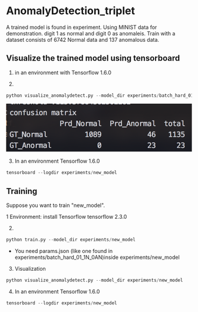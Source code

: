 # AnomalyDetection_triplet


A trained model is found in experiment.
Using MINIST data for demonstration.
digit 1 as normal and digit 0 as anomaleis.
Train with a dataset consists of 6742 Normal data and 137 anomalous data.



## Visualize the trained model using tensorboard

1. in an environment with Tensorflow 1.6.0 

2.
```python
python visualize_anomalydetect.py --model_dir experiments/batch_hard_01_1N_0AN

```

![Alt text](images/confusionMatrix.png?raw=true)

3. In an environment Tensorflow 1.6.0 
```python
tensorboard --logdir experiments/new_model
```


## Training

Suppose you want to train "new_model".

1 Environment: install Tensorflow tensorflow 2.3.0  

2. 
```python
python train.py --model_dir experiments/new_model
```
* You need params.json (like one found in experiments/batch_hard_01_1N_0AN)inside experiments/new_model


3. Visualization
```python
python visualize_anomalydetect.py --model_dir experiments/new_model

```
4. In an environment Tensorflow 1.6.0 
```python
tensorboard --logdir experiments/new_model
```


